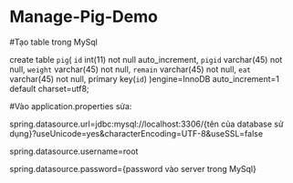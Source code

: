 # Manage-Pig-Demo
#Tạo table trong MySql

create table `pig`(
	`id` int(11) not null auto_increment,
	`pigid` varchar(45) not null,
	`weight` varchar(45) not null,
	`remain` varchar(45) not null,
	`eat` varchar(45) not null,
	primary key(`id`)
)engine=InnoDB auto_increment=1 default charset=utf8;

#Vào application.properties sửa:

spring.datasource.url=jdbc:mysql://localhost:3306/{tên của database sử dụng}?useUnicode=yes&characterEncoding=UTF-8&useSSL=false

spring.datasource.username=root

spring.datasource.password={password vào server trong MySql}

